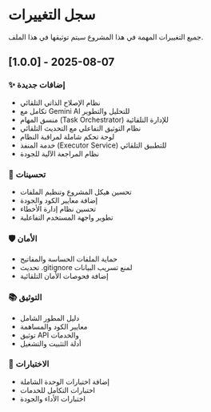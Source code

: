 # سجل التغييرات

جميع التغييرات المهمة في هذا المشروع سيتم توثيقها في هذا الملف.

## [1.0.0] - 2025-08-07

### ✨ إضافات جديدة
- نظام الإصلاح الذاتي التلقائي
- تكامل مع Gemini AI للتحليل والتطوير
- منسق المهام (Task Orchestrator) للإدارة التلقائية
- نظام التوثيق التفاعلي مع التحديث التلقائي
- لوحة تحكم شاملة لمراقبة النظام
- خدمة المنفذ (Executor Service) للتطبيق التلقائي
- نظام المراجعة الآلية للجودة

### 🔧 تحسينات
- تحسين هيكل المشروع وتنظيم الملفات
- إضافة معايير الكود والجودة
- تحسين نظام إدارة الأخطاء
- تطوير واجهة المستخدم التفاعلية

### 🛡️ الأمان
- حماية الملفات الحساسة والمفاتيح
- تحديث .gitignore لمنع تسريب البيانات
- إضافة فحوصات الأمان التلقائية

### 📚 التوثيق
- دليل المطور الشامل
- معايير الكود والمساهمة
- توثيق API والخدمات
- أدلة التثبيت والتشغيل

### 🧪 الاختبارات
- إضافة اختبارات الوحدة الشاملة
- اختبارات التكامل للخدمات
- اختبارات الأداء والجودة
